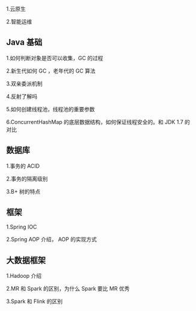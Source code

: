 1.云原生

2.智能运维

## Java 基础

1.如何判断对象是否可以收集，GC 的过程

2.新生代如何 GC ，老年代的 GC 算法

3.双亲委派机制

4.反射了解吗

5.如何创建线程池，线程池的重要参数

6.ConcurrentHashMap 的底层数据结构，如何保证线程安全的。和 JDK 1.7 的对比

## 数据库

1.事务的 ACID

2.事务的隔离级别

3.B+ 树的特点

## 框架

1.Spring IOC

2.Spring AOP 介绍， AOP 的实现方式

## 大数据框架

1.Hadoop 介绍

2.MR 和 Spark 的区别，为什么 Spark 要比 MR 优秀

3.Spark 和 Flink 的区别

